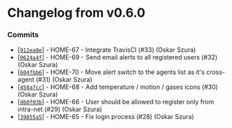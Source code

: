 # Changelog from v0.6.0
### Commits
* [[`912ea8e`](http://github.com/oskarszura/smarthome/commit/912ea8ee7fc5b4e3edeb76409647a8e445c29575)] - HOME-67 - Integrate TravisCI (#33) (Oskar Szura)
* [[`0624a4f`](http://github.com/oskarszura/smarthome/commit/0624a4f67792e1d2eab171e98a2402e5575553e2)] - HOME-69 - Send email alerts to all registered users (#32) (Oskar Szura)
* [[`604fbb6`](http://github.com/oskarszura/smarthome/commit/604fbb6f65b476a16436cf68c2e73c686e4f5f8b)] - HOME-70 - Move alert switch to the agents list as it's cross-agent (#31) (Oskar Szura)
* [[`458a7cc`](http://github.com/oskarszura/smarthome/commit/458a7cc20c99697519346059660ecc063e4e6b00)] - HOME-68 - Add temperature / motion / gases icons (#30) (Oskar Szura)
* [[`d60f03b`](http://github.com/oskarszura/smarthome/commit/d60f03bdb6c61c053434cc8ff2036e70fe547c54)] - HOME-66 - User should be allowed to register only from intra-net (#29) (Oskar Szura)
* [[`39855a5`](http://github.com/oskarszura/smarthome/commit/39855a5d664b21d0a290e234d4cc9c83c2674838)] - HOME-65 - Fix login process (#28) (Oskar Szura)